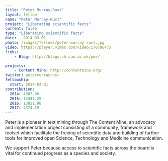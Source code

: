 ```yaml
---
title: "Peter Murray-Rust"
layout: fellow
name: "Peter Murray-Rust"
project: "Liberating scientific facts"
current: false
type: "Liberating scientific facts"
date:   2014-03-01
photo: /images/fellows/peter-murray-rust.jpg
video: https://player.vimeo.com/video/170786475
links:
    - Blog: http://blogs.ch.cam.ac.uk/pmr/

projects:
    - Content Mine: http://contentmine.org/
twitter: petermurrayrust
fellowship:
  start: 2014-03-01
contribution:
  2014: 4387.96
  2015: 13441.29
  2016: 13821.80
  2017: 4374.59
---
```


Peter is a pioneer in text mining through The Content Mine, an advocacy and implementation project consisting of a community, framework and toolset which facilitate the freeing of scientific data and building of further tools for improved open Science, Technology and Medicine communication.

We support Peter because access to scientific facts across the board is vital for continued progress as a species and society.
